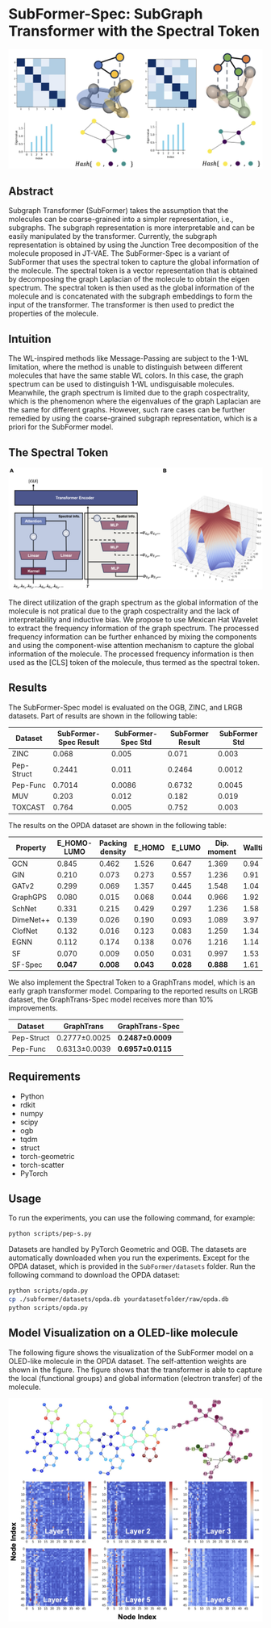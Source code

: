 # SubFormer-Spec: SubGraph Transformer with the Spectral Token

![SubFormer-Spec](./Figs/cospec.jpg)

## Abstract

Subgraph Transformer (SubFormer) takes the assumption that the molecules can be coarse-grained into a simpler representation, i.e., subgraphs. 
The subgraph representation is more interpretable and can be easily manipulated by the transformer.
Currently, the subgraph representation is obtained by using the Junction Tree decomposition of the molecule proposed in JT-VAE.
The SubFormer-Spec is a variant of SubFormer that uses the spectral token to capture the global information of the molecule.
The spectral token is a vector representation that is obtained by decomposing the graph Laplacian of the molecule to obtain the eigen spectrum.
The spectral token is then used as the global information of the molecule and is concatenated with the subgraph embeddings to form the input of the transformer.
The transformer is then used to predict the properties of the molecule.

## Intuition

The WL-inspired methods like Message-Passing are subject to the 1-WL limitation,
where the method is unable to distinguish between different molecules that have the same stable WL colors. 
In this case, the graph spectrum can be used to distinguish 1-WL undisguisable molecules.
Meanwhile, the graph spectrum is limited due to the graph cospectrality, 
which is the phenomenon where the eigenvalues of the graph Laplacian are the same for different graphs. However, such rare cases 
can be further remedied by using the coarse-grained subgraph representation, which is a priori for the SubFormer model.

## The Spectral Token

![SubFormer-Spec](./Figs/spectral_token.png)

The direct utilization of the graph spectrum as the global information of the molecule is not pratical due to the graph 
cospectrality and the lack of interpretability and inductive bias. We propose to use Mexican Hat Wavelet to extract the frequency
information of the graph spectrum. The processed frequency information can be further enhanced by mixing the components and using 
the component-wise attention mechanism to capture the global information of the molecule. The processed frequency information is 
then used as the [CLS] token of the molecule, thus termed as the spectral token.

## Results

The SubFormer-Spec model is evaluated on the OGB, ZINC, and LRGB datasets. Part of results are shown in the following table:

| Dataset    | SubFormer-Spec Result | SubFormer-Spec Std | SubFormer Result | SubFormer Std |
|------------|-----------------------|--------------------|------------------|---------------|
| ZINC       | 0.068                 | 0.005              | 0.071            | 0.003         |
| Pep-Struct | 0.2441                | 0.011              | 0.2464           | 0.0012        |
| Pep-Func   | 0.7014                | 0.0086             | 0.6732           | 0.0045        |
| MUV        | 0.203                 | 0.012              | 0.182            | 0.019         |
| TOXCAST    | 0.764                 | 0.005              | 0.752            | 0.003         |



The results on the OPDA dataset are shown in the following table:

| Property     | E_HOMO-LUMO | Packing density | E_HOMO | E_LUMO | Dip. moment | Walltime(sec/epoch) |
|--------------|-------------|-----------------|--------|--------|-------------|-------------------|
| GCN          | 0.845       | 0.462           | 1.526  | 0.647  | 1.369       | 0.94              |
| GIN          | 0.210       | 0.073           | 0.273  | 0.557  | 1.236       | 0.91              |
| GATv2        | 0.299       | 0.069           | 1.357  | 0.445  | 1.548       | 1.04              |
| GraphGPS     | 0.080       | 0.015           | 0.068  | 0.044  | 0.966       | 1.92              |
| SchNet       | 0.331       | 0.215           | 0.429  | 0.297  | 1.236       | 1.58              |
| DimeNet++    | 0.139       | 0.026           | 0.190  | 0.093  | 1.089       | 3.97              |
| ClofNet      | 0.132       | 0.016           | 0.123  | 0.083  | 1.259       | 1.34              |
| EGNN         | 0.112       | 0.174           | 0.138  | 0.076  | 1.216       | 1.14              |
| SF           | 0.070       | 0.009           | 0.050  | 0.031  | 0.997       | 1.53              |
| SF-Spec      | **0.047**   | **0.008**       | **0.043** | **0.028** | **0.888** | 1.61              |


We also implement the Spectral Token to a GraphTrans model, which is an early graph transformer model. Comparing to the 
reported results on LRGB dataset, the GraphTrans-Spec model receives more than 10% improvements.

| Dataset  | GraphTrans         | GraphTrans-Spec         |
|----------|--------------------|-------------------------|
| Pep-Struct | 0.2777±0.0025      | **0.2487±0.0009**       |
| Pep-Func | 0.6313±0.0039      | **0.6957±0.0115**       |




## Requirements

- Python
- rdkit
- numpy
- scipy
- ogb
- tqdm
- struct
- torch-geometric
- torch-scatter
- PyTorch

## Usage

To run the experiments, you can use the following command, for example:

```bash
python scripts/pep-s.py
```

Datasets are handled by PyTorch Geometric and OGB. The datasets are automatically downloaded when you run the experiments.
Except for the OPDA dataset, which is provided in the `SubFormer/datasets` folder. Run the following command to download the OPDA dataset:

```bash
python scripts/opda.py
cp ./subformer/datasets/opda.db yourdatasetfolder/raw/opda.db
python scripts/opda.py
```

## Model Visualization on a OLED-like molecule

The following figure shows the visualization of the SubFormer model on a OLED-like molecule in the OPDA dataset. 
The self-attention weights are shown in the figure. 
The figure shows that the transformer is able to capture the local (functional groups) and global information (electron transfer) of the molecule.

![SubFormer-Spec](./Figs/opda_attn.jpg)



